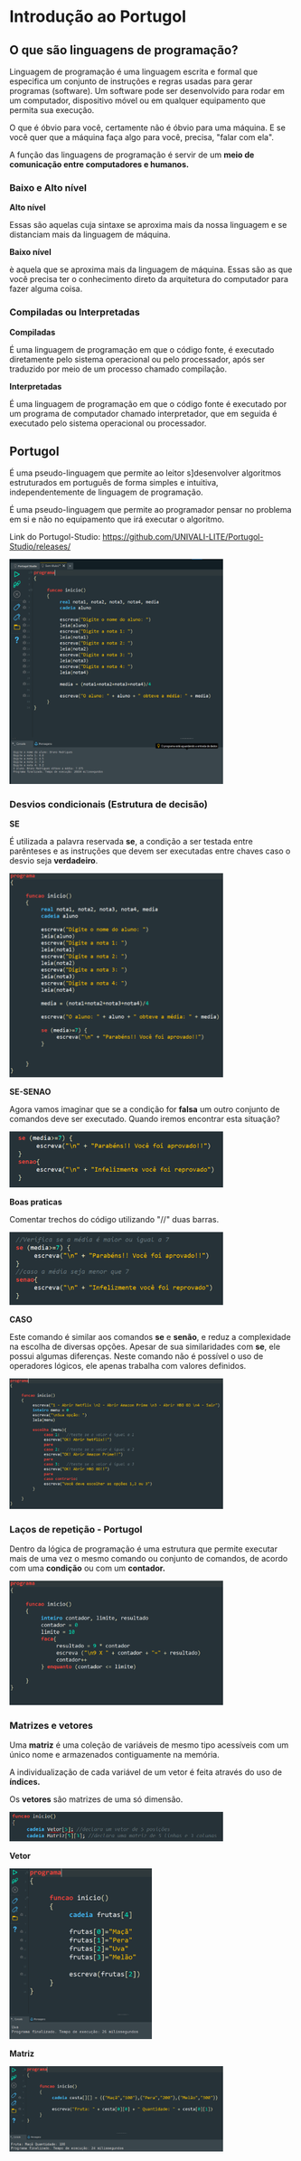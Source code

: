 # Introdução ao Portugol

## O que são linguagens de programação?

Linguagem de programação é uma linguagem escrita e formal que especifica um conjunto de instruções e regras usadas para gerar programas (software). Um software pode ser desenvolvido para rodar em um computador, dispositivo móvel ou em qualquer equipamento que permita sua execução.

O que é óbvio para você, certamente não é óbvio para uma máquina. E se você quer que a máquina faça algo para você, precisa, "falar com ela".

A função das linguagens de programação é servir de um **meio de comunicação entre computadores e humanos.**

### Baixo e Alto nível

**Alto nível**

Essas são aquelas cuja sintaxe se aproxima mais da nossa linguagem e se distanciam mais da linguagem de máquina.

**Baixo nível**

è aquela que se aproxima mais da linguagem de máquina. Essas são as que você precisa ter o conhecimento direto da arquitetura do computador para fazer alguma coisa.

### Compiladas ou Interpretadas

**Compiladas**

É uma linguagem de programação em que o código fonte, é executado diretamente pelo sistema operacional ou pelo processador, após ser traduzido por meio de um processo chamado compilação.

**Interpretadas**

É uma linguagem de programação em que o código fonte é executado por um programa de computador chamado interpretador, que em seguida é executado pelo sistema operacional ou processador.

## Portugol

É uma pseudo-linguagem que permite ao leitor s]desenvolver algoritmos estruturados em português de forma simples e intuitiva, independentemente de linguagem de programação.

É uma pseudo-linguagem que permite ao programador pensar no problema em si e não no equipamento que irá executar o algoritmo.

Link do Portugol-Studio: https://github.com/UNIVALI-LITE/Portugol-Studio/releases/

<img src="..\Imagens\image-60.jpg" alt="image-60" width="75%"/>

### Desvios condicionais (Estrutura de decisão)

**SE**

É utilizada a palavra reservada **se**, a condição a ser testada entre parênteses e as instruções que devem ser executadas entre chaves caso o desvio seja **verdadeiro**.



<img src="..\Imagens\image-62.jpg" alt="image-62" width="75%"/>

**SE-SENAO**

Agora vamos imaginar que se a condição for **falsa** um outro conjunto de comandos deve ser executado. Quando iremos encontrar esta situação?

<img src="..\Imagens\image-63.jpg" alt="image-63" width="75%"/>

**Boas praticas**

Comentar trechos do código utilizando "//" duas barras.

<img src="..\Imagens\image-64.jpg" alt="image-64" width="75%"/>

**CASO**

Este comando é similar aos comandos **se** e **senão**, e reduz a complexidade na escolha de diversas opções. Apesar de sua similaridades com **se**, ele possui algumas diferenças. Neste comando não é possível o uso de operadores lógicos, ele apenas trabalha com valores definidos.

<img src="..\Imagens\image-65.jpg" alt="image-65" width="75%"/>

### Laços de repetição - Portugol

Dentro da lógica de programação é uma estrutura que permite executar mais de uma vez o mesmo comando ou conjunto de comandos, de acordo com uma **condição** ou com um **contador.**

<img src="..\Imagens\image-66.jpg" alt="image-66" width="75%"/>

### Matrizes e vetores

Uma **matriz** é uma coleção de variáveis de mesmo tipo acessíveis com um único nome e armazenados contiguamente na memória.

A individualização de cada variável de um vetor é feita através do uso de **índices.**

Os **vetores** são matrizes de uma só dimensão.

<img src="..\Imagens\image-67.jpg" alt="image-67" width="75%"/>

**Vetor**

<img src="..\Imagens\image-68.jpg" alt="image-68" width="50%"/>

**Matriz**

<img src="..\Imagens\image-69.jpg" alt="image-69" width="75%"/>


